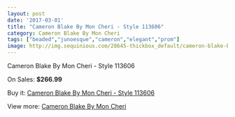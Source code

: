```yaml
---
layout: post
date: '2017-03-01'
title: "Cameron Blake By Mon Cheri - Style 113606"
category: Cameron Blake By Mon Cheri
tags: ["beaded","junoesque","cameron","elegant","prom"]
image: http://img.sequinious.com/28645-thickbox_default/cameron-blake-by-mon-cheri-style-113606.jpg
---
```

Cameron Blake By Mon Cheri - Style 113606

On Sales: **$266.99**
<a href="https://www.sequinious.com/cameron-blake-by-mon-cheri/6762-cameron-blake-by-mon-cheri-style-113606.html"><amp-img layout="responsive" width="600" height="600" src="//img.sequinious.com/28645-thickbox_default/cameron-blake-by-mon-cheri-style-113606.jpg" alt="Cameron Blake By Mon Cheri - Style 113606 0" /></a>

Buy it: [Cameron Blake By Mon Cheri - Style 113606](https://www.sequinious.com/cameron-blake-by-mon-cheri/6762-cameron-blake-by-mon-cheri-style-113606.html "Cameron Blake By Mon Cheri - Style 113606")

View more: [Cameron Blake By Mon Cheri](https://www.sequinious.com/56-cameron-blake-by-mon-cheri "Cameron Blake By Mon Cheri")